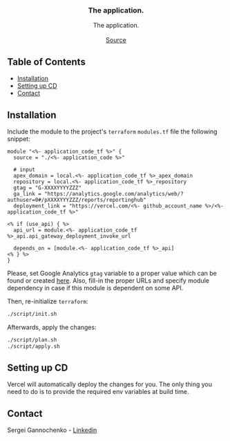 <p align="center">

<h3 align="center">The application.</h3>

  <p align="center">
    The application.
    <br />
    <br />
    <a href="https://github.com/<%- github_account_name %>/gannochenko.dev">Source</a>
  </p>
</p>

<!-- TABLE OF CONTENTS -->
## Table of Contents

* [Installation](#installation)
* [Setting up CD](#setting-up-cd)
* [Contact](#contact)

## Installation

Include the module to the project's `terraform` `modules.tf` file the following snippet:

~~~
module "<%- application_code_tf %>" {
  source = "./<%- application_code %>"

  # input
  apex_domain = local.<%- application_code_tf %>_apex_domain
  repository = local.<%- application_code_tf %>_repository
  gtag = "G-XXXXYYYYZZZ"
  ga_link = "https://analytics.google.com/analytics/web/?authuser=0#/pXXXXYYYZZZ/reports/reportinghub"
  deployment_link = "https://vercel.com/<%- github_account_name %>/<%- application_code_tf %>"

<% if (use_api) { %>
  api_url = module.<%- application_code_tf %>_api.api_gateway_deployment_invoke_url

  depends_on = [module.<%- application_code_tf %>_api]
<% } %>
}
~~~

Please, set Google Analytics `gtag` variable to a proper value which can be found or created [here](https://analytics.google.com/analytics/web/).
Also, fill-in the proper URLs and specify module dependency in case if this module is dependent on some API.

Then, re-initialize `terraform`:

~~~bash
./script/init.sh
~~~

Afterwards, apply the changes:

~~~bash
./script/plan.sh
./script/apply.sh
~~~

## Setting up CD

Vercel will automatically deploy the changes for you. The only thing you need to do is to provide the required env variables at build time.

## Contact

Sergei Gannochenko - [Linkedin](https://www.linkedin.com/in/gannochenko/)
